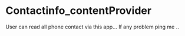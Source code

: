 # Contactinfo_contentProvider
User can read all phone contact via this app... If any problem ping me .. 
